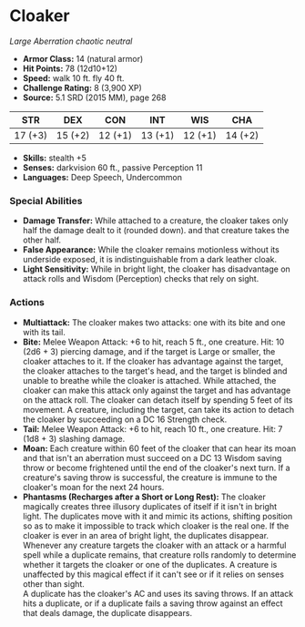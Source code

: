 # Cloaker

*Large* *Aberration* *chaotic neutral*

- **Armor Class:** 14 (natural armor)
- **Hit Points:** 78 (12d10+12)
- **Speed:** walk 10 ft. fly 40 ft.
- **Challenge Rating:** 8 (3,900 XP)
- **Source:** 5.1 SRD (2015 MM), page 268

| STR | DEX | CON | INT | WIS | CHA |
| --- | --- | --- | --- | --- | --- |
| 17 (+3) | 15 (+2) | 12 (+1) | 13 (+1) | 12 (+1) | 14 (+2) |

- **Skills:** stealth +5
- **Senses:** darkvision 60 ft., passive Perception 11
- **Languages:** Deep Speech, Undercommon

### Special Abilities

- **Damage Transfer:** While attached to a creature, the cloaker takes only half the damage dealt to it (rounded down). and that creature takes the other half.
- **False Appearance:** While the cloaker remains motionless without its underside exposed, it is indistinguishable from a dark leather cloak.
- **Light Sensitivity:** While in bright light, the cloaker has disadvantage on attack rolls and Wisdom (Perception) checks that rely on sight.

### Actions

- **Multiattack:** The cloaker makes two attacks: one with its bite and one with its tail.
- **Bite:** Melee Weapon Attack: +6 to hit, reach 5 ft., one creature. Hit: 10 (2d6 + 3) piercing damage, and if the target is Large or smaller, the cloaker attaches to it. If the cloaker has advantage against the target, the cloaker attaches to the target's head, and the target is blinded and unable to breathe while the cloaker is attached. While attached, the cloaker can make this attack only against the target and has advantage on the attack roll. The cloaker can detach itself by spending 5 feet of its movement. A creature, including the target, can take its action to detach the cloaker by succeeding on a DC 16 Strength check.
- **Tail:** Melee Weapon Attack: +6 to hit, reach 10 ft., one creature. Hit: 7 (1d8 + 3) slashing damage.
- **Moan:** Each creature within 60 feet of the cloaker that can hear its moan and that isn't an aberration must succeed on a DC 13 Wisdom saving throw or become frightened until the end of the cloaker's next turn. If a creature's saving throw is successful, the creature is immune to the cloaker's moan for the next 24 hours.
- **Phantasms (Recharges after a Short or Long Rest):** The cloaker magically creates three illusory duplicates of itself if it isn't in bright light. The duplicates move with it and mimic its actions, shifting position so as to make it impossible to track which cloaker is the real one. If the cloaker is ever in an area of bright light, the duplicates disappear.<br>Whenever any creature targets the cloaker with an attack or a harmful spell while a duplicate remains, that creature rolls randomly to determine whether it targets the cloaker or one of the duplicates. A creature is unaffected by this magical effect if it can't see or if it relies on senses other than sight.<br>A duplicate has the cloaker's AC and uses its saving throws. If an attack hits a duplicate, or if a duplicate fails a saving throw against an effect that deals damage, the duplicate disappears.


